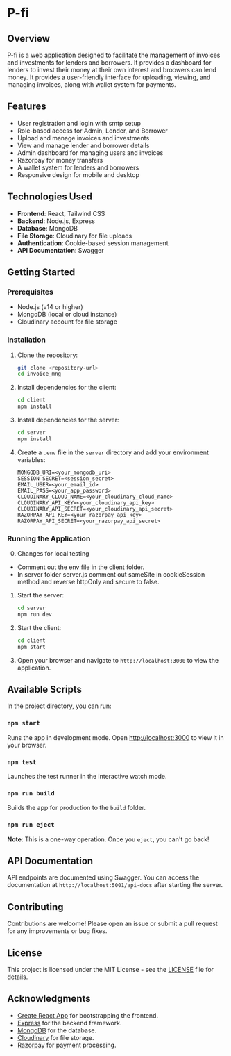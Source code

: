 # P-fi

## Overview

P-fi is a web application designed to facilitate the management of invoices and investments for lenders and borrowers. It provides a dashboard for lenders to invest their money at their own interest and broowers can lend money. It provides a user-friendly interface for uploading, viewing, and managing invoices, along with wallet system for payments.

## Features

- User registration and login with smtp setup
- Role-based access for Admin, Lender, and Borrower
- Upload and manage invoices and investments
- View and manage lender and borrower details
- Admin dashboard for managing users and invoices
- Razorpay for money transfers
- A wallet system for lenders and borrowers
- Responsive design for mobile and desktop

## Technologies Used

- **Frontend**: React, Tailwind CSS
- **Backend**: Node.js, Express
- **Database**: MongoDB
- **File Storage**: Cloudinary for file uploads
- **Authentication**: Cookie-based session management
- **API Documentation**: Swagger

## Getting Started

### Prerequisites

- Node.js (v14 or higher)
- MongoDB (local or cloud instance)
- Cloudinary account for file storage

### Installation

1. Clone the repository:

   ```bash
   git clone <repository-url>
   cd invoice_mng
   ```

2. Install dependencies for the client:

   ```bash
   cd client
   npm install
   ```

3. Install dependencies for the server:

   ```bash
   cd server
   npm install
   ```

4. Create a `.env` file in the `server` directory and add your environment variables:

   ```plaintext
   MONGODB_URI=<your_mongodb_uri>
   SESSION_SECRET=<session_secret>
   EMAIL_USER=<your_email_id>
   EMAIL_PASS=<your_app_password>
   CLOUDINARY_CLOUD_NAME=<your_cloudinary_cloud_name>
   CLOUDINARY_API_KEY=<your_cloudinary_api_key>
   CLOUDINARY_API_SECRET=<your_cloudinary_api_secret>
   RAZORPAY_API_KEY=<your_razorpay_api_key>
   RAZORPAY_API_SECRET=<your_razorpay_api_secret>
   ```

### Running the Application

0. Changes for local testing
 
 - Comment out the env file in the client folder. 
 - In server folder server.js comment out sameSite in cookieSession method and reverse httpOnly and secure to false.

1. Start the server:

   ```bash
   cd server
   npm run dev
   ```

2. Start the client:

   ```bash
   cd client
   npm start
   ```

3. Open your browser and navigate to `http://localhost:3000` to view the application.

## Available Scripts

In the project directory, you can run:

### `npm start`

Runs the app in development mode. Open [http://localhost:3000](http://localhost:3000) to view it in your browser.

### `npm test`

Launches the test runner in the interactive watch mode.

### `npm run build`

Builds the app for production to the `build` folder.

### `npm run eject`

**Note**: This is a one-way operation. Once you `eject`, you can't go back!

## API Documentation

API endpoints are documented using Swagger. You can access the documentation at `http://localhost:5001/api-docs` after starting the server.

## Contributing

Contributions are welcome! Please open an issue or submit a pull request for any improvements or bug fixes.

## License

This project is licensed under the MIT License - see the [LICENSE](LICENSE) file for details.

## Acknowledgments

- [Create React App](https://github.com/facebook/create-react-app) for bootstrapping the frontend.
- [Express](https://expressjs.com/) for the backend framework.
- [MongoDB](https://www.mongodb.com/) for the database.
- [Cloudinary](https://cloudinary.com/) for file storage.
- [Razorpay](https://razorpay.com/) for payment processing.

